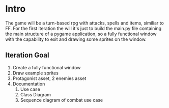 # Intro
The game will be a turn-based rpg with attacks, spells and items, similiar to FF.
For the first iteration the will it's just to build the main.py file containing the main structure of a pygame application, so a fully functional window with the capability to exit and drawing some sprites on the window.
## Iteration Goal
1. Create a fully functional window
2. Draw example sprites 
3. Protagonist asset, 2 enemies asset
4. Documentation
    1. Use case
    2. Class Diagram
    3. Sequence diagram of combat use case